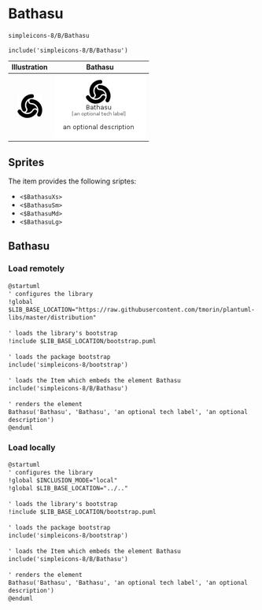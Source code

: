 # Bathasu


```text
simpleicons-8/B/Bathasu
```

```text
include('simpleicons-8/B/Bathasu')
```



| Illustration | Bathasu |
| :---: | :---: |
| ![illustration for Illustration](../../simpleicons-8/B/Bathasu.png) | ![illustration for Bathasu](../../simpleicons-8/B/Bathasu.Local.png) |



## Sprites
The item provides the following sriptes:

- `<$BathasuXs>`
- `<$BathasuSm>`
- `<$BathasuMd>`
- `<$BathasuLg>`





## Bathasu

### Load remotely
```plantuml
@startuml
' configures the library
!global $LIB_BASE_LOCATION="https://raw.githubusercontent.com/tmorin/plantuml-libs/master/distribution"

' loads the library's bootstrap
!include $LIB_BASE_LOCATION/bootstrap.puml

' loads the package bootstrap
include('simpleicons-8/bootstrap')

' loads the Item which embeds the element Bathasu
include('simpleicons-8/B/Bathasu')

' renders the element
Bathasu('Bathasu', 'Bathasu', 'an optional tech label', 'an optional description')
@enduml
```

### Load locally
```plantuml
@startuml
' configures the library
!global $INCLUSION_MODE="local"
!global $LIB_BASE_LOCATION="../.."

' loads the library's bootstrap
!include $LIB_BASE_LOCATION/bootstrap.puml

' loads the package bootstrap
include('simpleicons-8/bootstrap')

' loads the Item which embeds the element Bathasu
include('simpleicons-8/B/Bathasu')

' renders the element
Bathasu('Bathasu', 'Bathasu', 'an optional tech label', 'an optional description')
@enduml
```

